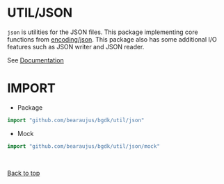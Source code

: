 # UTIL/JSON

`json` is utilities for the JSON files. This package implementing core functions from [encoding/json](https://cs.opensource.google/go/go/+/master:/src/encoding/json/).
This package also has some additional I/O features such as JSON writer and JSON reader.

See [Documentation](https://github.com/bearaujus/bgdk/blob/master/util/json/init.go)

# IMPORT

- Package

```go
import "github.com/bearaujus/bgdk/util/json"
```

- Mock

```go
import "github.com/bearaujus/bgdk/util/json/mock"
```

&nbsp;

[Back to top](#utiljson) 
